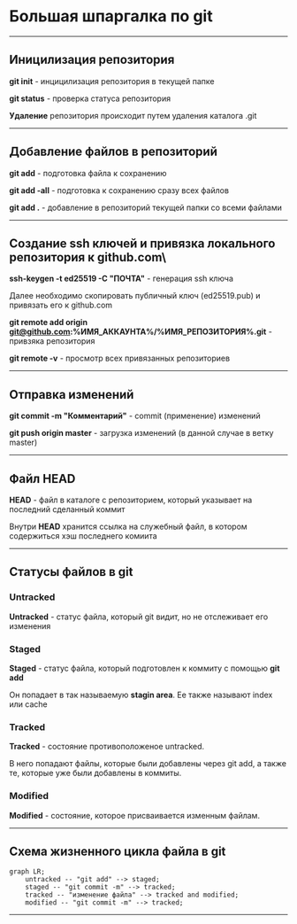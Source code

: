 # Большая шпаргалка по git
---
## Иницилизация репозитория
**git init** - инцицилизация репозитория в текущей папке

**git status** - проверка статуса репозитория

**Удаление** репозитория происходит путем удаления каталога .git

---
## Добавление файлов в репозиторий
**git add** - подготовка файла к сохранению

**git add -all** - подготовка к сохранению сразу всех файлов

**git add .** - добавление в репозиторий текущей папки со всеми файлами

---
## Создание ssh ключей и привязка локального репозитория к github.com\
**ssh-keygen -t ed25519 -C "ПОЧТА"** - генерация ssh ключа

Далее необходимо скопировать публичный ключ (ed25519.pub) и привязать его к github.com

**git remote add origin git@github.com:%ИМЯ_АККАУНТА%/%ИМЯ_РЕПОЗИТОРИЯ%.git** - привзяка репозитория

**git remote -v** - просмотр всех привязанных репозиториев

---
## Отправка изменений
**git commit -m "Комментарий"** - commit (применение) изменений

**git push origin master** - загрузка изменений (в данной случае в ветку master)

---
## Файл HEAD
**HEAD** - файл в каталоге с репозиторием, который указывает на последний сделанный коммит

Внутри **HEAD** хранится ссылка на служебный файл, в котором содержиться хэш последнего комиита

---
## Статусы файлов в git
### Untracked
**Untracked** - статус файла, который git видит, но не отслеживает его изменения

### Staged
**Staged** - статус файла, который подготовлен к коммиту с помощью **git add**

Он попадает в так называемую **stagin area**. Ее также называют index или cache

### Tracked
**Tracked** - состояние противоположеное untracked. 

В него попадают файлы, которые были добавлены через git add, а также те, которые уже были добавлены в коммиты.

### Modified

**Modified** - состояние, которое присваивается изменным файлам.

---
## Схема жизненного цикла файла в git
```mermaid
graph LR;
	untracked -- "git add" --> staged;
	staged -- "git commit -m" --> tracked;
	tracked -- "изменение файла" --> tracked and modified;
	modified -- "git commit -m" --> tracked;
```

---